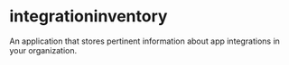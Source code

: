 # integrationinventory
An application that stores pertinent information about app integrations in your organization.
